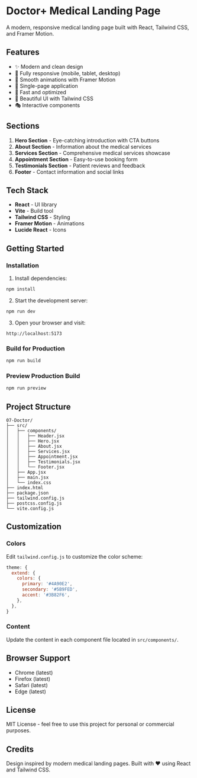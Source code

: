 # Doctor+ Medical Landing Page

A modern, responsive medical landing page built with React, Tailwind CSS, and Framer Motion.

## Features

- ✨ Modern and clean design
- 📱 Fully responsive (mobile, tablet, desktop)
- 🎨 Smooth animations with Framer Motion
- 🎯 Single-page application
- 🚀 Fast and optimized
- 💙 Beautiful UI with Tailwind CSS
- 🎭 Interactive components

## Sections

1. **Hero Section** - Eye-catching introduction with CTA buttons
2. **About Section** - Information about the medical services
3. **Services Section** - Comprehensive medical services showcase
4. **Appointment Section** - Easy-to-use booking form
5. **Testimonials Section** - Patient reviews and feedback
6. **Footer** - Contact information and social links

## Tech Stack

- **React** - UI library
- **Vite** - Build tool
- **Tailwind CSS** - Styling
- **Framer Motion** - Animations
- **Lucide React** - Icons

## Getting Started

### Installation

1. Install dependencies:
```bash
npm install
```

2. Start the development server:
```bash
npm run dev
```

3. Open your browser and visit:
```
http://localhost:5173
```

### Build for Production

```bash
npm run build
```

### Preview Production Build

```bash
npm run preview
```

## Project Structure

```
07-Doctor/
├── src/
│   ├── components/
│   │   ├── Header.jsx
│   │   ├── Hero.jsx
│   │   ├── About.jsx
│   │   ├── Services.jsx
│   │   ├── Appointment.jsx
│   │   ├── Testimonials.jsx
│   │   └── Footer.jsx
│   ├── App.jsx
│   ├── main.jsx
│   └── index.css
├── index.html
├── package.json
├── tailwind.config.js
├── postcss.config.js
└── vite.config.js
```

## Customization

### Colors

Edit `tailwind.config.js` to customize the color scheme:

```javascript
theme: {
  extend: {
    colors: {
      primary: '#4A90E2',
      secondary: '#5B9FED',
      accent: '#3B82F6',
    },
  },
}
```

### Content

Update the content in each component file located in `src/components/`.

## Browser Support

- Chrome (latest)
- Firefox (latest)
- Safari (latest)
- Edge (latest)

## License

MIT License - feel free to use this project for personal or commercial purposes.

## Credits

Design inspired by modern medical landing pages.
Built with ❤️ using React and Tailwind CSS.

